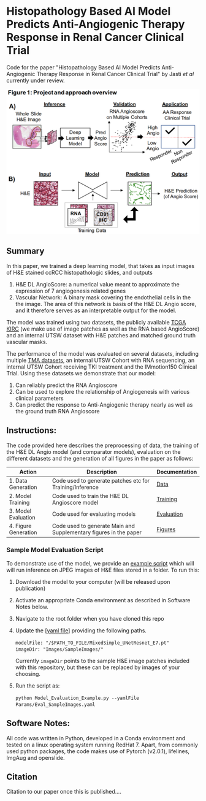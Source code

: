 # Histopathology Based AI Model Predicts Anti-Angiogenic Therapy Response in Renal Cancer Clinical Trial 
Code for the paper "Histopathology Based AI Model Predicts Anti-Angiogenic Therapy Response in Renal Cancer Clinical Trial" by Jasti *et al* currently under review.

![fig1](Images/Git_Overview.png)

## Summary 

In this paper, we trained a deep learning model, that takes as input images of H&E stained ccRCC histopathologic slides, and outputs 

1. H&E DL AngioScore: a numerical value meant to approximate the expression of 7 angiogenesis  related genes  
2. Vascular Network: A binary mask covering the endothelial cells in the the image. The area of this network is basis of the H&E DL Angio score, and it therefore serves as an interpretable output for the model.

The model was trained using two datasets, the publicly available [TCGA KIRC](https://portal.gdc.cancer.gov/) (we make use of image patches as well as the RNA based AngioScore) and an internal UTSW dataset with H&E patches and matched ground truth vascular masks. 

The performance of the model was evaluated on several datasets, including multiple [TMA datasets](https://github.com/Rajaram-Lab/cancres-2022-intratumoral-heterogeneity-dl-paper/blob/master/www.figshare.com), an internal UTSW Cohort with RNA sequencing, an internal UTSW Cohort receiving TKI treatment and the IMmotion150 Clinical Trial. Using these datasets we demonstrate that our model:

1. Can reliably predict the RNA Angioscore
2. Can be used to explore the relationship of Angiogenesis with various clinical parameters
3. Can predict the response to Anti-Angiogenic therapy nearly as well as the ground truth RNA Angioscore



## Instructions:

The code provided here describes the preprocessing of data, the training of the H&E DL Angio model (and comparator models), evaluation on the different datasets and the generation of all figures in the paper as follows:


| Action               | Description                                                  | Documentation                         |
| -------------------- | ------------------------------------------------------------ | ------------------------------------- |
| 1. Data Generation | Code used to generate patches etc for Training/Inference | [Data](Data_Generation/README.md) |
| 2. Model Training   | Code used to train the H&E DL Angioscore model               | [Training](Model_Training/README.md) |
| 3. Model Evaluation | Code used for evaluating models                              | [Evaluation](Model_Evaluation/README.md) |
| 4. Figure Generation | Code used to generate Main and Supplementary figures in the paper | [Figures](Figures/README.md) |

### Sample Model Evaluation Script

To demonstrate use of the model, we provide an [example script](Model_Evaluation_Example.py)  which will will run inference on JPEG images of H&E files stored in a folder. To run this:

1. Download the model to your computer (will be released upon publication)

2. Activate an appropriate Conda environment as described in Software Notes below.

3. Navigate to the root folder when you have cloned this repo

4. Update the [[yaml file](Params/Eval_SampleImages.yaml)] providing the following paths. 

   `modelFile: "/$PATH_TO_FILE/MixedSimple_UNetResnet_E7.pt"`  
   `imageDir: "Images/SampleImages/"`  

   Currently  `imageDir` points to the sample H&E image patches included with this repository, but these can be replaced by images of your choosing.

5. Run the script as:

   `python Model_Evaluation_Example.py --yamlFile Params/Eval_SampleImages.yaml`



## Software Notes:

All code was written in Python, developed in a Conda environment and tested on a linux operating system running RedHat 7. Apart, from commonly used python packages, the code makes use of Pytorch (v2.0.1), lifelines, ImgAug and openslide.

## Citation

Citation to our paper once this is published....
